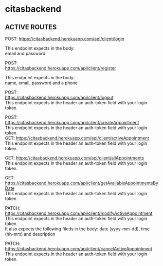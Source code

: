 # citasbackend
## ACTIVE ROUTES
POST:
https://citasbackend.herokuapp.com/api/client/login  

This endpoint expects in the body:  
email and  password   

POST:  
https://citasbackend.herokuapp.com/api/client/register  

This endpoint expects in the body:  
name, email, password and a phone  

POST:  
https://citasbackend.herokuapp.com/api/client/logout  
This endpoint expects in the header an auth-token field with your login token.  

POST:  
https://citasbackend.herokuapp.com/api/client/createAppointment  
This endpoint expects in the header an auth-token field with your login token.  
GET:
https://citasbackend.herokuapp.com/api/client/activeAppointment  
This endpoint expects in the header an auth-token field with your login token.  

GET:
https://citasbackend.herokuapp.com/api/client/allAppointments  
This endpoint expects in the header an auth-token field with your login token.  

GET:
https://citasbackend.herokuapp.com/api/client/getAvailableAppointmentsByDate  
This endpoint expects in the header an auth-token field with your login token. 
 
PATCH:
https://citasbackend.herokuapp.com/api/client/modifyActiveAppointment  
This endpoint expects in the header an auth-token field with your login token.  
It also expects the following fileds in the body: date (yyyy-mm-dd), time (hh-mm) and description  

PATCH:
https://citasbackend.herokuapp.com/api/client/cancelActiveAppointment  
This endpoint expects in the header an auth-token field with your login token.
